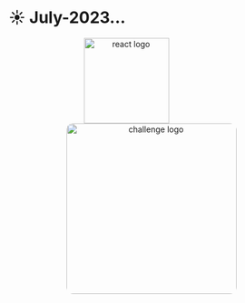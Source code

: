 # ☀️ July-2023...

<div align="center">
    <img src="https://user-images.githubusercontent.com/114832629/230302399-5d8f34e7-bfc5-4597-8fff-6293044f47bd.png" alt="react logo" width=150  align="center" height="auto"> 
   &emsp;&emsp;&emsp;&emsp;&emsp;&emsp;
    <img src="https://encrypted-tbn0.gstatic.com/images?q=tbn:ANd9GcQcBc_6cUP_9pU6L2FF4DIfDrwyzuboLOw7AQ&usqp=CAU" alt="challenge logo" width="300px" align="center" height="auto" style="border-radius:4%"> 
   
</div>
